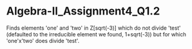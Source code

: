 # Algebra-II_Assignment4_Q1.2
Finds elements 'one' and 'two' in Z[sqrt(-3)] which do not divide 'test' (defaulted to the irreducible element we found, 1+sqrt(-3)) but for which 'one'x'two' does divide 'test'.
